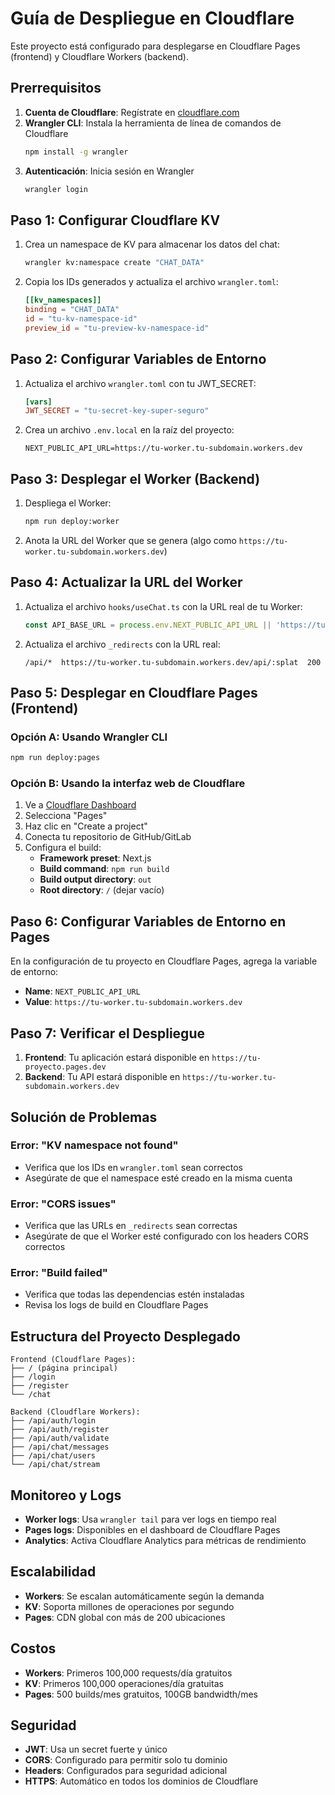 # Guía de Despliegue en Cloudflare

Este proyecto está configurado para desplegarse en Cloudflare Pages (frontend) y Cloudflare Workers (backend).

## Prerrequisitos

1. **Cuenta de Cloudflare**: Regístrate en [cloudflare.com](https://cloudflare.com)
2. **Wrangler CLI**: Instala la herramienta de línea de comandos de Cloudflare
   ```bash
   npm install -g wrangler
   ```
3. **Autenticación**: Inicia sesión en Wrangler
   ```bash
   wrangler login
   ```

## Paso 1: Configurar Cloudflare KV

1. Crea un namespace de KV para almacenar los datos del chat:
   ```bash
   wrangler kv:namespace create "CHAT_DATA"
   ```

2. Copia los IDs generados y actualiza el archivo `wrangler.toml`:
   ```toml
   [[kv_namespaces]]
   binding = "CHAT_DATA"
   id = "tu-kv-namespace-id"
   preview_id = "tu-preview-kv-namespace-id"
   ```

## Paso 2: Configurar Variables de Entorno

1. Actualiza el archivo `wrangler.toml` con tu JWT_SECRET:
   ```toml
   [vars]
   JWT_SECRET = "tu-secret-key-super-seguro"
   ```

2. Crea un archivo `.env.local` en la raíz del proyecto:
   ```env
   NEXT_PUBLIC_API_URL=https://tu-worker.tu-subdomain.workers.dev
   ```

## Paso 3: Desplegar el Worker (Backend)

1. Despliega el Worker:
   ```bash
   npm run deploy:worker
   ```

2. Anota la URL del Worker que se genera (algo como `https://tu-worker.tu-subdomain.workers.dev`)

## Paso 4: Actualizar la URL del Worker

1. Actualiza el archivo `hooks/useChat.ts` con la URL real de tu Worker:
   ```typescript
   const API_BASE_URL = process.env.NEXT_PUBLIC_API_URL || 'https://tu-worker.tu-subdomain.workers.dev'
   ```

2. Actualiza el archivo `_redirects` con la URL real:
   ```
   /api/*  https://tu-worker.tu-subdomain.workers.dev/api/:splat  200
   ```

## Paso 5: Desplegar en Cloudflare Pages (Frontend)

### Opción A: Usando Wrangler CLI
```bash
npm run deploy:pages
```

### Opción B: Usando la interfaz web de Cloudflare

1. Ve a [Cloudflare Dashboard](https://dash.cloudflare.com)
2. Selecciona "Pages"
3. Haz clic en "Create a project"
4. Conecta tu repositorio de GitHub/GitLab
5. Configura el build:
   - **Framework preset**: Next.js
   - **Build command**: `npm run build`
   - **Build output directory**: `out`
   - **Root directory**: `/` (dejar vacío)

## Paso 6: Configurar Variables de Entorno en Pages

En la configuración de tu proyecto en Cloudflare Pages, agrega la variable de entorno:
- **Name**: `NEXT_PUBLIC_API_URL`
- **Value**: `https://tu-worker.tu-subdomain.workers.dev`

## Paso 7: Verificar el Despliegue

1. **Frontend**: Tu aplicación estará disponible en `https://tu-proyecto.pages.dev`
2. **Backend**: Tu API estará disponible en `https://tu-worker.tu-subdomain.workers.dev`

## Solución de Problemas

### Error: "KV namespace not found"
- Verifica que los IDs en `wrangler.toml` sean correctos
- Asegúrate de que el namespace esté creado en la misma cuenta

### Error: "CORS issues"
- Verifica que las URLs en `_redirects` sean correctas
- Asegúrate de que el Worker esté configurado con los headers CORS correctos

### Error: "Build failed"
- Verifica que todas las dependencias estén instaladas
- Revisa los logs de build en Cloudflare Pages

## Estructura del Proyecto Desplegado

```
Frontend (Cloudflare Pages):
├── / (página principal)
├── /login
├── /register
└── /chat

Backend (Cloudflare Workers):
├── /api/auth/login
├── /api/auth/register
├── /api/auth/validate
├── /api/chat/messages
├── /api/chat/users
└── /api/chat/stream
```

## Monitoreo y Logs

- **Worker logs**: Usa `wrangler tail` para ver logs en tiempo real
- **Pages logs**: Disponibles en el dashboard de Cloudflare Pages
- **Analytics**: Activa Cloudflare Analytics para métricas de rendimiento

## Escalabilidad

- **Workers**: Se escalan automáticamente según la demanda
- **KV**: Soporta millones de operaciones por segundo
- **Pages**: CDN global con más de 200 ubicaciones

## Costos

- **Workers**: Primeros 100,000 requests/día gratuitos
- **KV**: Primeros 100,000 operaciones/día gratuitas
- **Pages**: 500 builds/mes gratuitos, 100GB bandwidth/mes

## Seguridad

- **JWT**: Usa un secret fuerte y único
- **CORS**: Configurado para permitir solo tu dominio
- **Headers**: Configurados para seguridad adicional
- **HTTPS**: Automático en todos los dominios de Cloudflare 